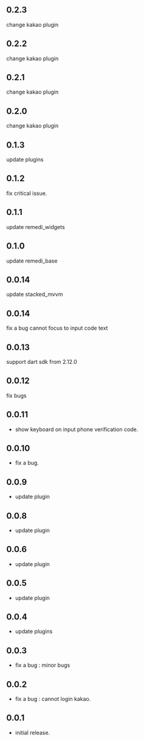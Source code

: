 ## 0.2.3
change kakao plugin

## 0.2.2
change kakao plugin

## 0.2.1
change kakao plugin

## 0.2.0
change kakao plugin

## 0.1.3
update plugins

## 0.1.2
fix critical issue.

## 0.1.1
update remedi_widgets

## 0.1.0
update remedi_base

## 0.0.14
update stacked_mvvm

## 0.0.14
fix a bug cannot focus to input code text

## 0.0.13
support dart sdk from 2.12.0

## 0.0.12
fix bugs

## 0.0.11
* show keyboard on input phone verification code.

## 0.0.10
* fix a bug.

## 0.0.9
* update plugin

## 0.0.8
* update plugin

## 0.0.6
* update plugin

## 0.0.5
* update plugin

## 0.0.4
* update plugins

## 0.0.3
* fix a bug : minor bugs

## 0.0.2

* fix a bug : cannot login kakao.

## 0.0.1

* initial release.
